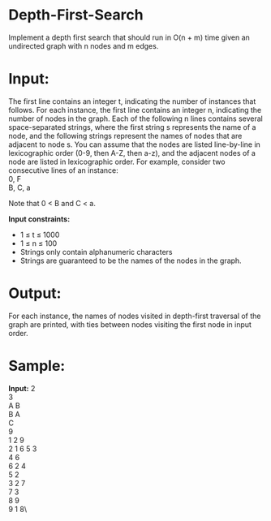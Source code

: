# Depth-First-Search
Implement a depth first search that should run in O(n + m) time given an undirected graph with n nodes and m edges. 

# Input:
The first line contains an integer t, indicating the number of instances that follows. For each instance, the first line contains an integer n, indicating the number of nodes in the graph. Each of the following n lines contains several space-separated strings, where the first string s represents the name of a node, and the following strings represent the names of nodes that are adjacent to node s. You can assume that the nodes are listed line-by-line in lexicographic order (0-9, then A-Z, then a-z), and the adjacent nodes of a node are listed in lexicographic order. For example, consider two consecutive lines of an instance:\
0, F\
B, C, a

Note that 0 < B and C < a.

**Input constraints:**
- 1 ≤ t ≤ 1000
- 1 ≤ n ≤ 100
- Strings only contain alphanumeric characters
- Strings are guaranteed to be the names of the nodes in the graph.

# Output: 
For each instance, the names of nodes visited in depth-first traversal of the graph are printed, with ties between nodes visiting the first node in input order.

# Sample:
**Input:**
2\
3\
A B\
B A\
C\
9\
1 2 9\
2 1 6 5 3\
4 6\
6 2 4\
5 2\
3 2 7\
7 3\
8 9\
9 1 8\
